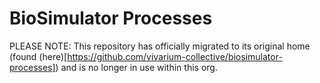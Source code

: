 # BioSimulator Processes
PLEASE NOTE: This repository has officially migrated to its original home (found (here)[https://github.com/vivarium-collective/biosimulator-processes]) and is no longer in use within this org.
